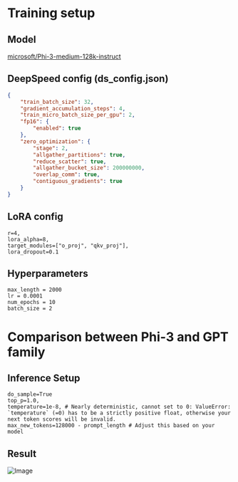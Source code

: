 # Training setup

## Model

[microsoft/Phi-3-medium-128k-instruct](https://huggingface.co/microsoft/Phi-3-medium-128k-instruct)

## DeepSpeed config (ds_config.json)

```json
{
    "train_batch_size": 32,
    "gradient_accumulation_steps": 4,
    "train_micro_batch_size_per_gpu": 2,
    "fp16": {
        "enabled": true
    },
    "zero_optimization": {
        "stage": 2,
        "allgather_partitions": true,
        "reduce_scatter": true,
        "allgather_bucket_size": 200000000,
        "overlap_comm": true,
        "contiguous_gradients": true
    }
}
```

## LoRA config

```
r=4,
lora_alpha=8,
target_modules=["o_proj", "qkv_proj"],
lora_dropout=0.1
```

## Hyperparameters

```
max_length = 2000 
lr = 0.0001
num_epochs = 10
batch_size = 2
```

# Comparison between Phi-3 and GPT family

## Inference Setup

```
do_sample=True
top_p=1.0,
temperature=1e-8, # Nearly deterministic, cannot set to 0: ValueError: `temperature` (=0) has to be a strictly positive float, otherwise your next token scores will be invalid.
max_new_tokens=128000 - prompt_length # Adjust this based on your model
```

## Result

![Image](https://github.com/user-attachments/assets/8890b514-2bf9-4883-82b0-bf4e5cf233b7)
